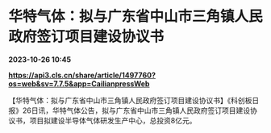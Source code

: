 # 华特气体：拟与广东省中山市三角镇人民政府签订项目建设协议书

**2023-10-26 10:45**

**https://api3.cls.cn/share/article/1497760?os=web&sv=7.7.5&app=CailianpressWeb**

【华特气体：拟与广东省中山市三角镇人民政府签订项目建设协议书】《科创板日报》26日讯，华特气体公告，拟与广东省中山市三角镇人民政府签订项目建设协议书，项目拟建设半导体气体研发生产中心，总投资8亿元。